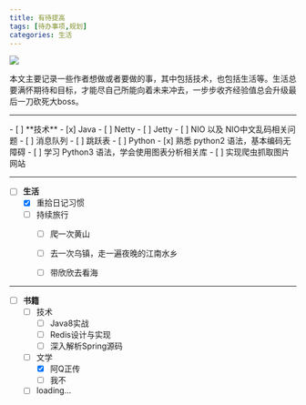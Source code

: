 ```yaml
---
title: 有待提高
tags: [待办事项,规划]
categories: 生活
---
```



![](http://psm763q72.bkt.clouddn.com/04-02.jpg)

本文主要记录一些作者想做或者要做的事，其中包括技术，也包括生活等。生活总要满怀期待和目标，才能尽自己所能向着未来冲去，一步步收齐经验值总会升级最后一刀砍死大boss。

<!-- more -->

<hr>
- [ ] **技术**
  - [x] Java
    - [ ] Netty
    - [ ] Jetty
    - [ ] NIO 以及 NIO中文乱码相关问题
    - [ ] 消息队列
    - [ ] 跳跃表
  - [ ] Python
    - [x] 熟悉 python2 语法，基本编码无障碍
    - [ ] 学习 Python3 语法，学会使用图表分析相关库
    - [ ] 实现爬虫抓取图片网站



<hr>

- [ ] **生活**
  - [x] 重拾日记习惯
  - [ ] 持续旅行
    - [ ] 爬一次黄山
    - [ ] 去一次乌镇，走一遍夜晚的江南水乡
    - [ ] 带欣欣去看海



<hr>

- [ ] **书籍**
  - [ ] 技术
    - [ ] Java8实战
    - [ ] Redis设计与实现
    - [ ] 深入解析Spring源码
  - [ ] 文学
    - [x] 阿Q正传
    - [ ] 我不
  - [ ] loading...